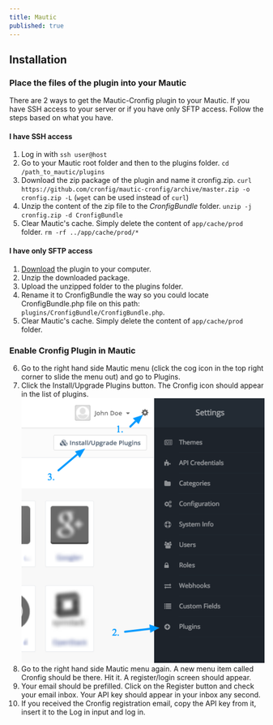 ```yaml
---
title: Mautic
published: true
---
```


## Installation

### Place the files of the plugin into your Mautic

There are 2 ways to get the Mautic-Cronfig plugin to your Mautic. If you have SSH access to your server or if you have only SFTP access. Follow the steps based on what you have.

#### I have SSH access

1. Log in with `ssh user@host`
2. Go to your Mautic root folder and then to the plugins folder. `cd /path_to_mautic/plugins`
3. Download the zip package of the plugin and name it cronfig.zip. `curl https://github.com/cronfig/mautic-cronfig/archive/master.zip -o cronfig.zip -L` (`wget` can be used instead of `curl`)
4. Unzip the content of the zip file to the _CronfigBundle_ folder. `unzip -j cronfig.zip -d CronfigBundle`
5. Clear Mautic's cache. Simply delete the content of `app/cache/prod` folder. `rm -rf ../app/cache/prod/*`

#### I have only SFTP access

1. [Download](https://cronfig.mautic.net/asset/1:mautic-cronfig-plugin) the plugin to your computer.
2. Unzip the downloaded package.
3. Upload the unzipped folder to the plugins folder.
4. Rename it to CronfigBundle the way so you could locate CronfigBundle.php file on this path: `plugins/CronfigBundle/CronfigBundle.php`.
5. Clear Mautic's cache. Simply delete the content of `app/cache/prod` folder.

### Enable Cronfig Plugin in Mautic

6. Go to the right hand side Mautic menu (click the cog icon in the top right corner to slide the menu out) and go to Plugins.
7. Click the Install/Upgrade Plugins button. The Cronfig icon should appear in the list of plugins.
![Enable Cronfig Plugin](enable-cronfig-plugin.png)
8. Go to the right hand side Mautic menu again. A new menu item called Cronfig should be there. Hit it. A register/login screen should appear.
9. Your email should be prefilled. Click on the Register button and check your email inbox. Your API key should appear in your inbox any second.
10. If you received the Cronfig registration email, copy the API key from it, insert it to the Log in input and log in.